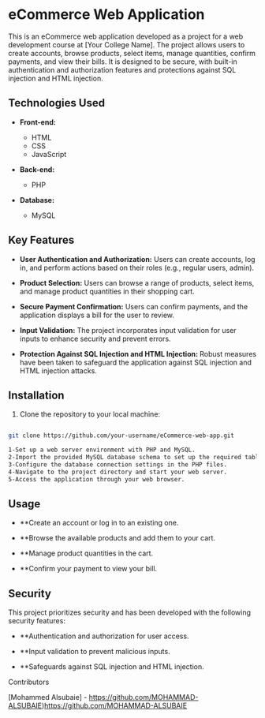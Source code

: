 # eCommerce Web Application

This is an eCommerce web application developed as a project for a web development course at [Your College Name]. The project allows users to create accounts, browse products, select items, manage quantities, confirm payments, and view their bills. It is designed to be secure, with built-in authentication and authorization features and protections against SQL injection and HTML injection.

## Technologies Used

- **Front-end:**
  - HTML
  - CSS
  - JavaScript

- **Back-end:**
  - PHP

- **Database:**
  - MySQL

## Key Features

- **User Authentication and Authorization:** Users can create accounts, log in, and perform actions based on their roles (e.g., regular users, admin).

- **Product Selection:** Users can browse a range of products, select items, and manage product quantities in their shopping cart.

- **Secure Payment Confirmation:** Users can confirm payments, and the application displays a bill for the user to review.

- **Input Validation:** The project incorporates input validation for user inputs to enhance security and prevent errors.

- **Protection Against SQL Injection and HTML Injection:** Robust measures have been taken to safeguard the application against SQL injection and HTML injection attacks.

## Installation

1. Clone the repository to your local machine:

```bash

git clone https://github.com/your-username/eCommerce-web-app.git

1-Set up a web server environment with PHP and MySQL.
2-Import the provided MySQL database schema to set up the required tables.
3-Configure the database connection settings in the PHP files.
4-Navigate to the project directory and start your web server.
5-Access the application through your web browser.
````
## Usage
- **Create an account or log in to an existing one.

- **Browse the available products and add them to your cart.

- **Manage product quantities in the cart.

- **Confirm your payment to view your bill.

## Security

This project prioritizes security and has been developed with the following security features:

- **Authentication and authorization for user access.

- **Input validation to prevent malicious inputs.

- **Safeguards against SQL injection and HTML injection.



Contributors

[Mohammed Alsubaie] - https://github.com/MOHAMMAD-ALSUBAIE)https://github.com/MOHAMMAD-ALSUBAIE

